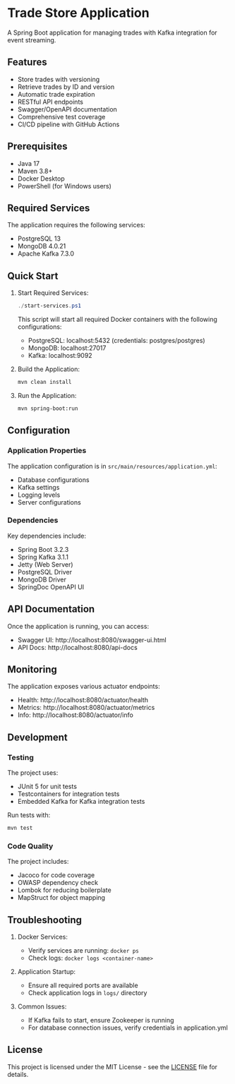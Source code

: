 # Trade Store Application

A Spring Boot application for managing trades with Kafka integration for event streaming.

## Features

- Store trades with versioning
- Retrieve trades by ID and version
- Automatic trade expiration
- RESTful API endpoints
- Swagger/OpenAPI documentation
- Comprehensive test coverage
- CI/CD pipeline with GitHub Actions

## Prerequisites

- Java 17
- Maven 3.8+
- Docker Desktop
- PowerShell (for Windows users)

## Required Services

The application requires the following services:

- PostgreSQL 13
- MongoDB 4.0.21
- Apache Kafka 7.3.0

## Quick Start

1. Start Required Services:
   ```powershell
   ./start-services.ps1
   ```
   This script will start all required Docker containers with the following configurations:
   - PostgreSQL: localhost:5432 (credentials: postgres/postgres)
   - MongoDB: localhost:27017
   - Kafka: localhost:9092

2. Build the Application:
   ```bash
   mvn clean install
   ```

3. Run the Application:
   ```bash
   mvn spring-boot:run
   ```

## Configuration

### Application Properties
The application configuration is in `src/main/resources/application.yml`:
- Database configurations
- Kafka settings
- Logging levels
- Server configurations

### Dependencies
Key dependencies include:
- Spring Boot 3.2.3
- Spring Kafka 3.1.1
- Jetty (Web Server)
- PostgreSQL Driver
- MongoDB Driver
- SpringDoc OpenAPI UI

## API Documentation

Once the application is running, you can access:
- Swagger UI: http://localhost:8080/swagger-ui.html
- API Docs: http://localhost:8080/api-docs

## Monitoring

The application exposes various actuator endpoints:
- Health: http://localhost:8080/actuator/health
- Metrics: http://localhost:8080/actuator/metrics
- Info: http://localhost:8080/actuator/info

## Development

### Testing
The project uses:
- JUnit 5 for unit tests
- Testcontainers for integration tests
- Embedded Kafka for Kafka integration tests

Run tests with:
```bash
mvn test
```

### Code Quality
The project includes:
- Jacoco for code coverage
- OWASP dependency check
- Lombok for reducing boilerplate
- MapStruct for object mapping

## Troubleshooting

1. Docker Services:
   - Verify services are running: `docker ps`
   - Check logs: `docker logs <container-name>`

2. Application Startup:
   - Ensure all required ports are available
   - Check application logs in `logs/` directory

3. Common Issues:
   - If Kafka fails to start, ensure Zookeeper is running
   - For database connection issues, verify credentials in application.yml

## License

This project is licensed under the MIT License - see the [LICENSE](LICENSE) file for details.